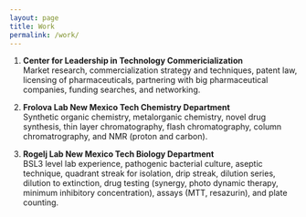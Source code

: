```yaml
---
layout: page
title: Work
permalink: /work/
---
```


1. **Center for Leadership in Technology Commericialization**  
Market research, commercialization strategy and techniques, 
patent law, licensing of pharmaceuticals, partnering with big 
pharmaceutical companies, funding searches, and networking. 

2. **Frolova Lab New Mexico Tech Chemistry Department**  
Synthetic organic chemistry, metalorganic chemistry, novel drug 
synthesis, thin layer chromatography, flash chromatography, 
column chromatrography, and NMR (proton and carbon).

3. **Rogelj Lab New Mexico Tech Biology Department**  
BSL3 level lab experience, pathogenic bacterial culture, aseptic 
technique, quadrant streak for isolation, drip streak, dilution 
series, dilution to extinction, drug testing (synergy, photo 
dynamic therapy, minimum inhibitory concentration), assays 
(MTT, resazurin), and plate counting.

